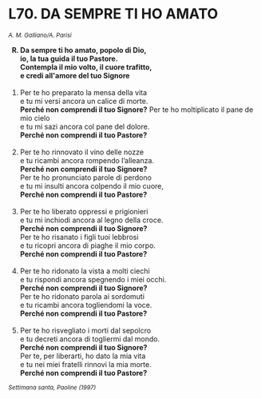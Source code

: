 # L70. DA SEMPRE TI HO AMATO

<sub><i>A. M. Galliano/A. Parisi</i></sub>
<ol>
	<b><li type="A" value="18">Da sempre ti ho amato, popolo di Dio,<br>
		io, la tua guida il tuo Pastore.<br>
		Contempla il mio volto, il cuore trafitto,<br>
		e credi all'amore del tuo Signore</li></b><br>
	<li value="1">Per te ho preparato la mensa della vita<br>
		e tu mi versi ancora un calice di morte.<br>
		<b>Perché non comprendi il tuo Signore?</b>
		Per te ho moltiplicato il pane de mio cielo<br>
		e tu mi sazi ancora col pane del dolore.<br>
		<b>Perché non comprendi il tuo Pastore?</b></li><br>
	<li>Per te ho rinnovato il vino delle nozze<br>
		e tu ricambi ancora rompendo l’alleanza.<br>
		<b>Perché non comprendi il tuo Signore?</b><br>
		Per te ho pronunciato parole di perdono<br>
		e tu mi insulti ancora colpendo il mio cuore,<br>
		<b>Perché non comprendi il tuo Pastore?</b></li><br>
	<li>Per te ho liberato oppressi e prigionieri<br>
		e tu mi inchiodi ancora al legno della croce.<br>
		<b>Perché non comprendi il tuo Signore?</b><br>
		Per te ho risanato i figli tuoi lebbrosi<br>
		e tu ricopri ancora di piaghe il mio corpo.<br>
		<b>Perché non comprendi il tuo Pastore?</b></li><br>
	<li>Per te ho ridonato la vista a molti ciechi<br>
		e tu rispondi ancora spegnendo i miei occhi.<br>
		<b>Perché non comprendi il tuo Signore?</b><br>
		Per te ho ridonato parola ai sordomuti<br>
		e tu ricambi ancora togliendomi la voce.<br>
		<b>Perché non comprendi il tuo Pastore?</b></li><br>
	<li>Per te ho risvegliato i morti dal sepolcro<br>
		e tu decreti ancora di togliermi dal mondo.<br>
		<b>Perché non comprendi il tuo Signore?</b><br>
		Per te, per liberarti, ho dato la mia vita<br>
		e tu nei miei fratelli rinnovi la mia morte.<br>
		<b>Perché non comprendi il tuo Pastore?</b></li>
</ol>
<sub><i>Settimana santa, Paoline (1997)</i></sub>

